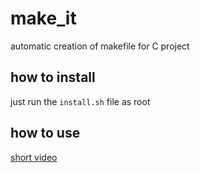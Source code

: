 # make_it
automatic creation of makefile for C project

## how to install
just run the `install.sh` file as root

## how to use
[short video](https://asciinema.org/a/CVN6s2mctdpllF3DZfl1aTBjS)
